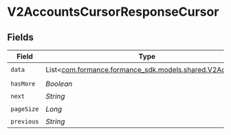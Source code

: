 # V2AccountsCursorResponseCursor


## Fields

| Field                                                                                       | Type                                                                                        | Required                                                                                    | Description                                                                                 | Example                                                                                     |
| ------------------------------------------------------------------------------------------- | ------------------------------------------------------------------------------------------- | ------------------------------------------------------------------------------------------- | ------------------------------------------------------------------------------------------- | ------------------------------------------------------------------------------------------- |
| `data`                                                                                      | List<[com.formance.formance_sdk.models.shared.V2Account](../../models/shared/V2Account.md)> | :heavy_check_mark:                                                                          | N/A                                                                                         |                                                                                             |
| `hasMore`                                                                                   | *Boolean*                                                                                   | :heavy_check_mark:                                                                          | N/A                                                                                         | false                                                                                       |
| `next`                                                                                      | *String*                                                                                    | :heavy_minus_sign:                                                                          | N/A                                                                                         |                                                                                             |
| `pageSize`                                                                                  | *Long*                                                                                      | :heavy_check_mark:                                                                          | N/A                                                                                         | 15                                                                                          |
| `previous`                                                                                  | *String*                                                                                    | :heavy_minus_sign:                                                                          | N/A                                                                                         | YXVsdCBhbmQgYSBtYXhpbXVtIG1heF9yZXN1bHRzLol=                                                |